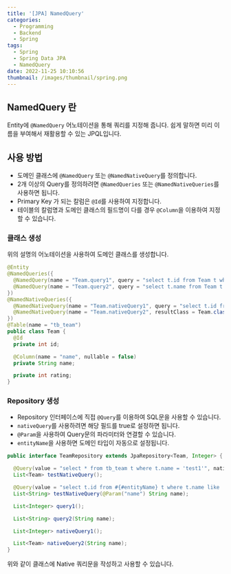```yaml
---
title: '[JPA] NamedQuery'
categories:
  - Programming
  - Backend
  - Spring
tags:
  - Spring
  - Spring Data JPA
  - NamedQuery
date: 2022-11-25 10:10:56
thumbnail: /images/thumbnail/spring.png
---
```


## NamedQuery 란

Entity에 `@NamedQuery` 어노테이션을 통해 쿼리를 지정해 줍니다. 쉽게 말하면 미리 이름을 부여해서 재활용할 수 있는 JPQL입니다.

## 사용 방법

- 도메인 클래스에 `@NamedQuery` 또는 `@NamedNativeQuery`를 정의합니다.
- 2개 이상의 Query를 정의하려면 `@NamedQueries` 또는 `@NamedNativeQueries`를 사용하면 됩니다.
- Primary Key 가 되는 칼럼은 `@Id`를 사용하여 지정합니다.
- 테이블의 칼럼명과 도메인 클래스의 필드명이 다를 경우 `@Column`을 이용하여 지정할 수 있습니다.

### 클래스 생성

위의 설명의 어노테이션을 사용하여 도메인 클래스를 생성합니다.

```java
@Entity
@NamedQueries({
  @NamedQuery(name = "Team.query1", query = "select t.id from Team t where t.name = 'test1'"),
  @NamedQuery(name = "Team.query2", query = "select t.name from Team t where t.name = ?1"),
})
@NamedNativeQueries({
  @NamedNativeQuery(name = "Team.nativeQuery1", query = "select t.id from tb_team t where t.name = 'test1'"),
  @NamedNativeQuery(name = "Team.nativeQuery2", resultClass = Team.class, query = "select * from tb_team t where t.name = '?1")
})
@Table(name = "tb_team")
public class Team {
  @Id
  private int id;

  @Column(name = "name", nullable = false)
  private String name;

  private int rating;
}
```

### Repository 생성

- Repository 인터페이스에 직접 `@Query`를 이용하여 SQL문을 사용할 수 있습니다.
- `nativeQuery`를 사용하려면 해당 필드를 true로 설정하면 됩니다.
- `@Param`을 사용하여 Query문의 파라미터와 연결할 수 있습니다.
- `entityName`을 사용하면 도메인 타입이 자동으로 설정됩니다.

```java
public interface TeamRepository extends JpaRepository<Team, Integer> {

  @Query(value = "select * from tb_team t where t.name = 'test1'", nativeQuery = true)
  List<Team> testNativeQuery();

  @Query(value = "select t.id from #{#entityName} t where t.name like :name%", nativeQuery = true)
  List<String> testNativeQuery(@Param("name") String name);

  List<Integer> query1();

  List<String> query2(String name);

  List<Integer> nativeQuery1();

  List<Team> nativeQuery2(String name);
}
```

위와 같이 클래스에 Native 쿼리문을 작성하고 사용할 수 있습니다.
